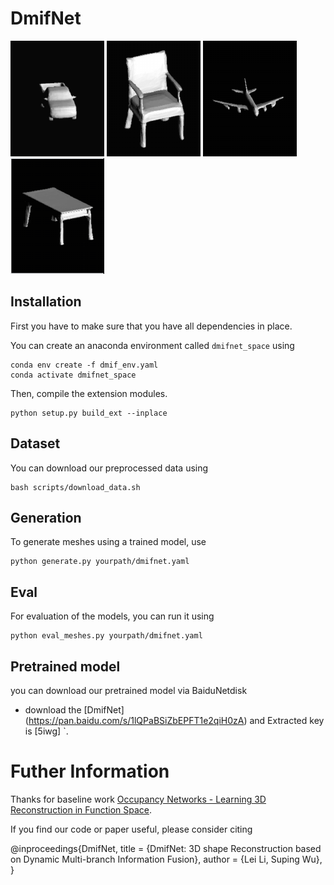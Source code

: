 # DmifNet
![Example 1](display/car.gif)
![Example 2](display/chair.gif)
![Example 3](display/plane.gif)
![Example 4](display/table.gif)

## Installation
First you have to make sure that you have all dependencies in place.

You can create an anaconda environment called `dmifnet_space` using
```
conda env create -f dmif_env.yaml
conda activate dmifnet_space
```

Then, compile the extension modules.
```
python setup.py build_ext --inplace
```
## Dataset
You can download our preprocessed data using
```
bash scripts/download_data.sh
```

## Generation
To generate meshes using a trained model, use
```
python generate.py yourpath/dmifnet.yaml
```

## Eval
For evaluation of the models, you can run it using

```
python eval_meshes.py yourpath/dmifnet.yaml
```
## Pretrained model
you can download our pretrained model via BaiduNetdisk

* download the [DmifNet] (https://pan.baidu.com/s/1lQPaBSiZbEPFT1e2qiH0zA) and Extracted key  is [5iwg] `. 

# Futher Information
Thanks for  baseline work [Occupancy Networks - Learning 3D Reconstruction in Function Space](https://avg.is.tuebingen.mpg.de/publications/occupancy-networks).


If you find our code or paper useful, please consider citing

   @inproceedings{DmifNet,
        title = {DmifNet: 3D shape Reconstruction based on Dynamic Multi-branch Information Fusion},
        author = {Lei Li, Suping Wu},
    }
